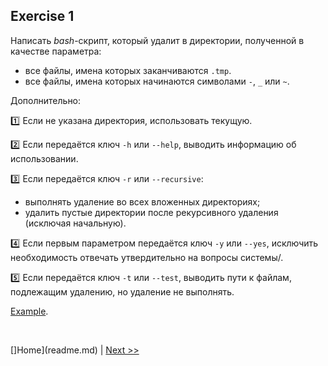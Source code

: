 ## Exercise 1

Написать *bash*-скрипт, который удалит в директории, полученной в качестве параметра:

- все файлы, имена которых заканчиваются `.tmp`.
- все файлы, имена которых начинаются символами `-`, `_` или `~`.

Дополнительно:

:one: Если не указана директория, использовать текущую.

:two: Если передаётся ключ `-h` или `--help`, выводить информацию об использовании.

:three: Если передаётся ключ `-r` или `--recursive`:

- выполнять удаление во всех вложенных директориях;
- удалить пустые директории после рекурсивного удаления (исключая начальную).

:four: Если первым параметром передаётся ключ `-y` или `--yes`, исключить необходимость отвечать утвердительно на вопросы системы/.

:five: Если передаётся ключ `-t` или `--test`, выводить пути к файлам, подлежащим удалению, но удаление не выполнять.

[Example](src/example01.sh).

<br>

[]Home](readme.md) | [Next >>](exercise02.md)

